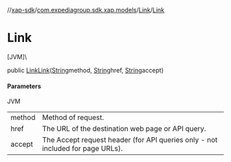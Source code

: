 //[xap-sdk](../../../index.md)/[com.expediagroup.sdk.xap.models](../index.md)/[Link](index.md)/[Link](-link.md)

# Link

[JVM]\

public [Link](index.md)[Link](-link.md)([String](https://docs.oracle.com/javase/8/docs/api/java/lang/String.html)method, [String](https://docs.oracle.com/javase/8/docs/api/java/lang/String.html)href, [String](https://docs.oracle.com/javase/8/docs/api/java/lang/String.html)accept)

#### Parameters

JVM

| | |
|---|---|
| method | Method of request. |
| href | The URL of the destination web page or API query. |
| accept | The Accept request header (for API queries only - not included for page URLs). |
